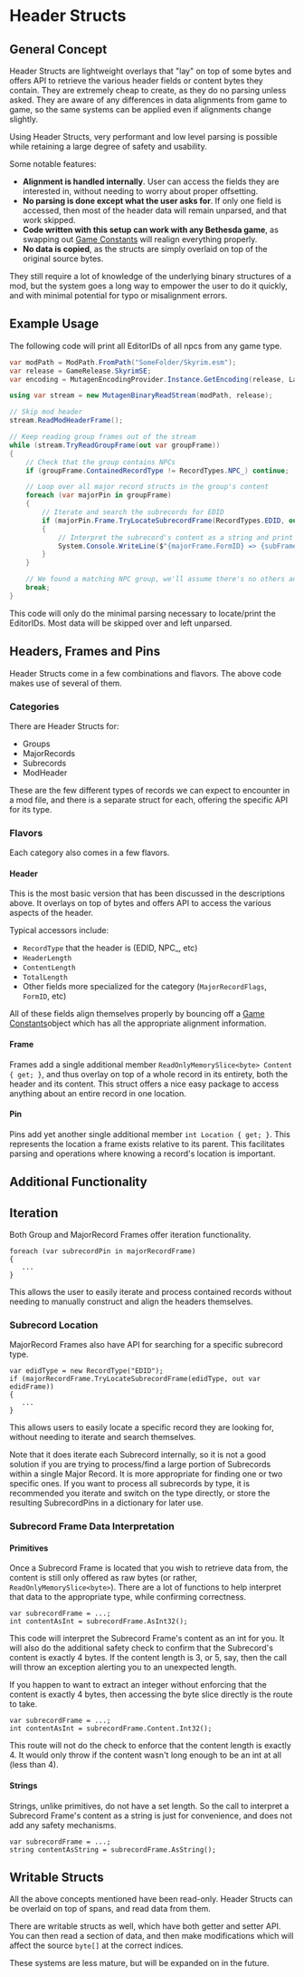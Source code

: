 # Header Structs
## General Concept
Header Structs are lightweight overlays that "lay" on top of some bytes and offers API to retrieve the various header fields or content bytes they contain.  They are extremely cheap to create, as they do no parsing unless asked.  They are aware of any differences in data alignments from game to game, so the same systems can be applied even if alignments change slightly.

Using Header Structs, very performant and low level parsing is possible while retaining a large degree of safety and usability.  

Some notable features:
- **Alignment is handled internally**.  User can access the fields they are interested in, without needing to worry about proper offsetting.
- **No parsing is done except what the user asks for**.  If only one field is accessed, then most of the header data will remain unparsed, and that work skipped.
- **Code written with this setup can work with any Bethesda game**, as swapping out [Game Constants](Game-Constants.md) will realign everything properly.
- **No data is copied**, as the structs are simply overlaid on top of the original source bytes.

They still require a lot of knowledge of the underlying binary structures of a mod, but the system goes a long way to empower the user to do it quickly, and with minimal potential for typo or misalignment errors.

## Example Usage
The following code will print all EditorIDs of all npcs from any game type.
```csharp
var modPath = ModPath.FromPath("SomeFolder/Skyrim.esm");
var release = GameRelease.SkyrimSE;
var encoding = MutagenEncodingProvider.Instance.GetEncoding(release, Language.English);

using var stream = new MutagenBinaryReadStream(modPath, release);

// Skip mod header
stream.ReadModHeaderFrame();

// Keep reading group frames out of the stream
while (stream.TryReadGroupFrame(out var groupFrame))
{
    // Check that the group contains NPCs
    if (groupFrame.ContainedRecordType != RecordTypes.NPC_) continue;

    // Loop over all major record structs in the group's content
    foreach (var majorPin in groupFrame)
    {
        // Iterate and search the subrecords for EDID
        if (majorPin.Frame.TryLocateSubrecordFrame(RecordTypes.EDID, out var subFrame))
        {
            // Interpret the subrecord's content as a string and print
            System.Console.WriteLine($"{majorFrame.FormID} => {subFrame.AsString(encoding)}");
        }
    }

    // We found a matching NPC group, we'll assume there's no others and break
    break;
}
```

This code will only do the minimal parsing necessary to locate/print the EditorIDs.  Most data will be skipped over and left unparsed.

## Headers, Frames and Pins
Header Structs come in a few combinations and flavors.  The above code makes use of several of them.
### Categories
There are Header Structs for:
- Groups
- MajorRecords
- Subrecords
- ModHeader

These are the few different types of records we can expect to encounter in a mod file, and there is a separate struct for each, offering the specific API for its type.

### Flavors
Each category also comes in a few flavors.

#### Header
This is the most basic version that has been discussed in the descriptions above.  It overlays on top of bytes and offers API to access the various aspects of the header.

Typical accessors include:
- `RecordType` that the header is (EDID, NPC_, etc)
- `HeaderLength`
- `ContentLength`
- `TotalLength`
- Other fields more specialized for the category (`MajorRecordFlags`, `FormID`, etc)

All of these fields align themselves properly by bouncing off a [Game Constants](Game-Constants.md)object which has all the appropriate alignment information.

#### Frame
Frames add a single additional member `ReadOnlyMemorySlice<byte> Content { get; }`, and thus overlay on top of a whole record in its entirety, both the header and its content.  This struct offers a nice easy package to access anything about an entire record in one location.

#### Pin
Pins add yet another single additional member `int Location { get; }`.  This represents the location a frame exists relative to its parent.  This facilitates parsing and operations where knowing a record's location is important.

## Additional Functionality
## Iteration
Both Group and MajorRecord Frames offer iteration functionality.
```
foreach (var subrecordPin in majorRecordFrame)
{
   ...
}
```
This allows the user to easily iterate and process contained records without needing to manually construct and align the headers themselves.

### Subrecord Location
MajorRecord Frames also have API for searching for a specific subrecord type.

```
var edidType = new RecordType("EDID");
if (majorRecordFrame.TryLocateSubrecordFrame(edidType, out var edidFrame))
{
   ...
}
```

This allows users to easily locate a specific record they are looking for, without needing to iterate and search themselves.

Note that it does iterate each Subrecord internally, so it is not a good solution if you are trying to process/find a large portion of Subrecords within a single Major Record.  It is more appropriate for finding one or two specific ones.  If you want to process all subrecords by type, it is recommended you iterate and switch on the type directly, or store the resulting SubrecordPins in a dictionary for later use.

### Subrecord Frame Data Interpretation
#### Primitives
Once a Subrecord Frame is located that you wish to retrieve data from, the content is still only offered as raw bytes (or rather, `ReadOnlyMemorySlice<byte>`).  There are a lot of functions to help interpret that data to the appropriate type, while confirming correctness.
```
var subrecordFrame = ...;
int contentAsInt = subrecordFrame.AsInt32();
```
This code will interpret the Subrecord Frame's content as an int for you.  It will also do the additional safety check to confirm that the Subrecord's content is exactly 4 bytes.  If the content length is 3, or 5, say, then the call will throw an exception alerting you to an unexpected length.

If you happen to want to extract an integer without enforcing that the content is exactly 4 bytes, then accessing the byte slice directly is the route to take.
```
var subrecordFrame = ...;
int contentAsInt = subrecordFrame.Content.Int32();
```
This route will not do the check to enforce that the content length is exactly 4.  It would only throw if the content wasn't long enough to be an int at all (less than 4).
#### Strings
Strings, unlike primitives, do not have a set length.  So the call to interpret a Subrecord Frame's content as a string is just for convenience, and does not add any safety mechanisms.
```
var subrecordFrame = ...;
string contentAsString = subrecordFrame.AsString();
```

## Writable Structs
All the above concepts mentioned have been read-only.  Header Structs can be overlaid on top of spans, and read data from them.

There are writable structs as well, which have both getter and setter API.  You can then read a section of data, and then make modifications which will affect the source `byte[]` at the correct indices.

These systems are less mature, but will be expanded on in the future.
